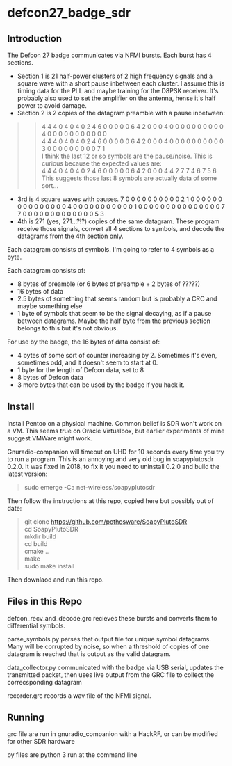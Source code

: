 defcon27_badge_sdr
==================

Introduction
------------

The Defcon 27 badge communicates via NFMI bursts. Each burst has 4 sections. 
* Section 1 is 21 half-power clusters of 2 high frequency signals and a square wave with a short pause inbetween each cluster. I assume this is timing data for the PLL and maybe training for the D8PSK receiver. It's probably also used to set the amplifier on the antenna, hense it's half power to avoid damage.
* Section 2 is 2 copies of the datagram preamble with a pause inbetween: 
 > > 4 4 4 0 4 0 4 0 2 4 6 0 0 0 0 0 6 4 2 0 0 0 4 0 0 0 0 0 0 0 0 0 0 4 0 0 0 0 0 0 0 0 0 0 0  
 > > 4 4 4 0 4 0 4 0 2 4 6 0 0 0 0 0 6 4 2 0 0 0 4 0 0 0 0 0 0 0 0 0 0 3 0 0 0 0 0 0 0 0 0 7 1  
 > > I think the last 12 or so symbols are the pause/noise. This is curious because the expected values are:  
 > > 4 4 4 0 4 0 4 0 2 4 6 0 0 0 0 0 6 4 2 0 0 0 4 4 2 7 7 4 6 7 5 6  
 > > This suggests those last 8 symbols are actually data of some sort...
* 3rd is 4 square waves with pauses. 7 0 0 0 0 0 0 0 0 0 0 2 1 0 0 0 0 0 0 0 0 0 0 0 0 0 0 0 4 0 0 0 0 0 0 0 0 0 0 0 1 0 0 0 0 0 0 0 0 0 0 0 0 0 0 0 7 7 0 0 0 0 0 0 0 0 0 0 0 0 0 5 3 
* 4th is 271 (yes, 271...?!?) copies of the same datagram. These program receive those signals, convert all 4 sections to symbols, and decode the datagrams from the 4th section only.

Each datagram consists of symbols. I'm going to refer to 4 symbols as a byte.

Each datagram consists of:
* 8 bytes of preamble (or 6 bytes of preample + 2 bytes of ?????)
* 16 bytes of data
* 2.5 bytes of something that seems random but is probably a CRC and maybe something else
* 1 byte of symbols that seem to be the signal decaying, as if a pause between datagrams. Maybe the half byte from the previous section belongs to this but it's not obvious.

For use by the badge, the 16 bytes of data consist of:
* 4 bytes of some sort of counter increasing by 2. Sometimes it's even, sometimes odd, and it doesn't seem to start at 0.
* 1 byte for the length of Defcon data, set to 8
* 8 bytes of Defcon data
* 3 more bytes that can be used by the badge if you hack it.

Install
-------

Install Pentoo on a physical machine. Common belief is SDR won't work on a VM. This seems true on Oracle Virtualbox, but earlier experiments of mine suggest VMWare might work.

Gnuradio-companion will timeout on UHD for 10 seconds every time you try to run a program. This is an annoying and very old bug in soapyplutosdr 0.2.0. It was fixed in 2018, to fix it you need to uninstall 0.2.0 and build the latest version:

> sudo emerge -Ca net-wireless/soapyplutosdr

Then follow the instructions at this repo, copied here but possibly out of date:  
 > git clone https://github.com/pothosware/SoapyPlutoSDR  
 > cd SoapyPlutoSDR  
 > mkdir build  
 > cd build  
 > cmake ..  
 > make  
 > sudo make install  

Then downlaod and run this repo.

Files in this Repo
------------------

defcon_recv_and_decode.grc recieves these bursts and converts them to differential symbols.

parse_symbols.py parses that output file for unique symbol datagrams. Many will be corrupted by noise, so when a threshold of copies of one datagram is reached that is output as the valid datagram.

data_collector.py communicated with the badge via USB serial, updates the transmitted packet, then uses live output from the GRC file to collect the correcsponding datagram

recorder.grc records a wav file of the NFMI signal.

Running
-------

grc file are run in gnuradio_companion with a HackRF, or can be modified for other SDR hardware

py files are python 3 run at the command line
